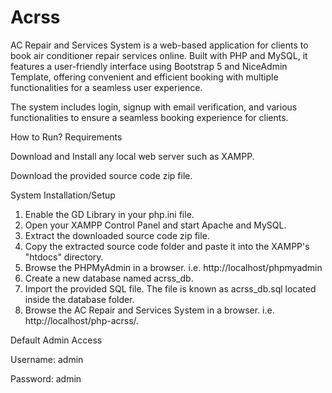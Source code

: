 # Acrss
AC Repair and Services System is a web-based application for clients to book air conditioner repair services online. Built with PHP and MySQL, it features a user-friendly interface using Bootstrap 5 and NiceAdmin Template, offering convenient and efficient booking with multiple functionalities for a seamless user experience.

The system includes login, signup with email verification, and various functionalities to ensure a seamless booking experience for clients.

How to Run?
Requirements

Download and Install any local web server such as XAMPP.

Download the provided source code zip file. 

System Installation/Setup

1) Enable the GD Library in your php.ini file.
2) Open your XAMPP Control Panel and start Apache and MySQL.
3) Extract the downloaded source code zip file.
4) Copy the extracted source code folder and paste it into the XAMPP's "htdocs" directory.
5) Browse the PHPMyAdmin in a browser. i.e. http://localhost/phpmyadmin
6) Create a new database named acrss_db.
7) Import the provided SQL file. The file is known as acrss_db.sql located inside the database folder.
8) Browse the AC Repair and Services System in a browser. i.e. http://localhost/php-acrss/.


Default Admin Access

Username: admin

Password: admin


